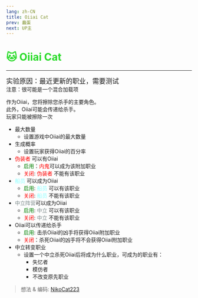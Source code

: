 ```yaml
---
lang: zh-CN
title: Oiiai Cat
prev: 蠢蛋
next: UP主
---
```


# <font color=#2bdb2b>🐱 <b>Oiiai Cat</b></font> <Badge text="Addon" type="tip" vertical="middle"/>

***

<font size=4em>实验原因：最近更新的职业，需要测试</font><br>
注意：很可能是一个混合加载项

作为Oiiai，您将擦除您杀手的主要角色。<br>
此外，Oiiai可能会传递给杀手。<br>
玩家只能被擦除一次

- 最大数量
  - 设置游戏中Oiiai的最大数量
- 生成概率
  - 设置玩家获得Oiiai的百分率
- <font color=red>伪装者</font> 可以有Oiiai
  - <font color=green>启用</font>：<font color=red>内鬼</font>可以成为该附加职业
  - <font color=red>关闭</font>: <font color=red>伪装者</font> 不能有该职业
- <font color=#8cffff>船员</font> 可以成为Oiiai
  - <font color=green>启用</font>: <font color=#8cffff>船员</font> 可以有该职业
  - <font color=red>关闭</font>: <font color=#8cffff>船员</font> 不能有该职业
- <font color=#7f8c8d>中立阵营</font>可以成为Oiiai
  - <font color=green>启用</font>: <font color=#7f8c8d>中立</font> 可以有该职业
  - <font color=red>关闭</font>: <font color=#7f8c8d>中立</font> 不能有该职业
- Oiiai可以传递给杀手
  - <font color=green>启用</font>: 击杀Oiiai的凶手将获得Oiiai附加职业
  - <font color=red>关闭</font>：杀死Oiiai的凶手将不会获得Oiiai附加职业
- 中立转变职业
  - 设置一个中立杀死Oiiai后将成为什么职业，可成为的职业有：
    - 失忆者
    - 模仿者
    - 不改变原先职业

> 想法 & 编码: [NikoCat223](https://github.com/NikoCat233)
